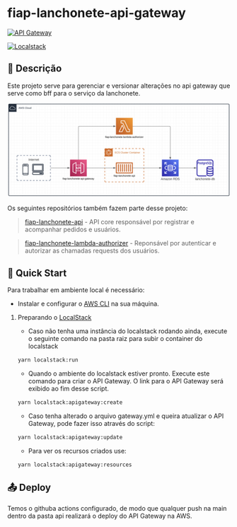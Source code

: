 # fiap-lanchonete-api-gateway

[![API Gateway](https://img.shields.io/badge/API_Gateway-aws-%23FF9900?style=for-the-badge&logo=amazonapigateway&logoColor=white)](https://docs.aws.amazon.com/pt_br/apigateway/latest/developerguide/welcome.html)

[![Localstack](https://img.shields.io/badge/aws-Localstack-%236b82f6?style=for-the-badge&&logo=amazonaws&logoColor=white)](https://github.com/localstack)

## 📄 Descrição

Este projeto serve para gerenciar e versionar alterações no api gateway que serve como bff para o serviço da lanchonete.

![Diagrama da arquitetura do projeto](docs/arquitetura.png)

Os seguintes repositórios também fazem parte desse projeto:

> [fiap-lanchonete-api](https://github.com/MarcosPrata/fiap-lanchonete-api) - API core responsável por registrar e acompanhar pedidos e usuários.

> [fiap-lanchonete-lambda-authorizer](https://github.com/arcotech-services/onb-student-import-template-lambda) - Reponsável por autenticar e autorizar as chamadas requests dos usuários.

## 🚀 Quick Start

Para trabalhar em ambiente local é necessário:

- Instalar e configurar o [AWS CLI](https://docs.aws.amazon.com/cli/latest/userguide/getting-started-install.html) na sua máquina.

1. Preparando o [LocalStack](https://localstack.cloud/)
    - Caso não tenha uma instância do localstack rodando ainda, execute o seguinte comando na pasta raiz para subir o container do localstack

    ``` bash
    yarn localstack:run
    ```

    - Quando o ambiente do localstack estiver pronto. Execute este comando para criar o API Gateway. O link para o API Gateway será exibido ao fim desse script.

    ``` bash
    yarn localstack:apigateway:create
    ```

    - Caso tenha alterado o arquivo gateway.yml e queira atualizar o API Gateway, pode fazer isso através do script:

    ``` bash
    yarn localstack:apigateway:update
    ```

    - Para ver os recursos criados use:

    ``` bash
    yarn localstack:apigateway:resources
    ```

## 📤 Deploy

Temos o githuba actions configurado, de modo que qualquer push na main dentro da pasta api realizará o deploy do API Gateway na AWS.
